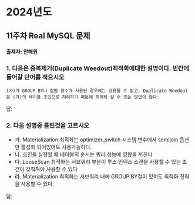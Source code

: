 # 2024년도
## 11주차 Real MySQL 문제
#### 출제자: 안해원

### 1. 다음은 중복제거(Duplicate Weedout)최적화에대한 설명이다. 빈칸에 들어갈 단어를 적으시오
```
(가)가 GROUP BY나 집합 함수가 사용된 경우에는 상용될 수 없고, Duplicate Weedout은 (가)의 테이블 조인으로 처리하기 때문에 최적화 할 수 있는 방법이 많다.
```

답: 

### 2. 다음 설명중 틀린것을 고르시오
- 가. Materialization 최적화는 optimizer_switch 시스템 변수에서 semijoin 옵션만 활성화 되어있어도 사용가능하다.
- 나. 조인을 실행할 때 테이블의 순서는 쿼리 성능에 영향을 끼친다
- 다. LooseScan 최적화는 서브쿼리 부분이 루스 인덱스 스캔을 사용할 수 있는 조건이 갖춰져야 사용할 수 있다
- 라. Materialization 최적화는 서브쿼리 내에 GROUP BY절이 있어도 최적화 전략을 사용할 수 있다.

답: 
